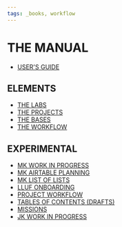 ```yaml
---
tags: _books, workflow
---
```

THE MANUAL
===

- [USER'S GUIDE](/dQa-u9r8TI2yir-D6fbSmA)

## ELEMENTS

* [THE LABS](/_9nbUgnvQgSHkcUndzeoJA)
* [THE PROJECTS](/XSO0Ti6eRu-p9J52hpPIvQ)
* [THE BASES](/vS3w22WWQgqUfUJi1Z7cDA)
* [THE WORKFLOW](/H-ouQia3RSKvuU0lMvOJiw)



## EXPERIMENTAL

* [MK WORK IN PROGRESS](/XCVD1q6dQ4eu576IspR9WA)
* [MK AIRTABLE PLANNING](/Cmn3TH28QBKnGKzHqHBzPw)
* [MK LIST OF LISTS](/Be7QM4naRcalSs1JcIPjjw)
* [LLUF ONBOARDING](/o8bFyKPeTOi3z0QumeCxOQ)
* [PROJECT WORKFLOW](/pvrmMM5KToKg1ucY47jUsg)
* [TABLES OF CONTENTS (DRAFTS)](/2FpsyH5CQBq7K0PdVU5zrA)
* [MISSIONS](/xMDIWakKQp6yVuWJn3_4Dw)
* [JK WORK IN PROGRESS](/vPgNkciER4KzYLVd3vzY4Q)


